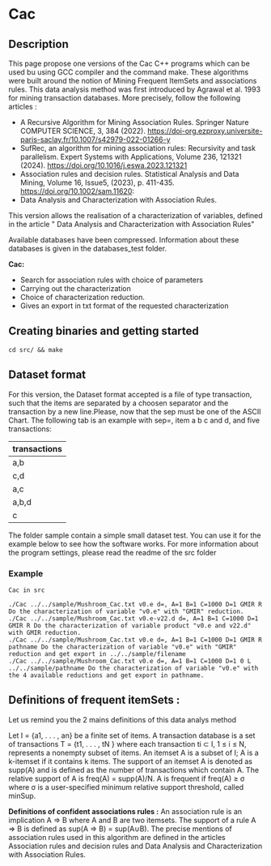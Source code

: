 # Cac

## Description 

This page propose one versions of the Cac C++ programs which can be used bu using GCC compiler and the command make.
These algorithms were built around the notion of Mining Frequent ItemSets and associations rules. This data analysis method was first introduced by Agrawal et al. 1993 for mining transaction databases.
More precisely, follow the following articles :

* A Recursive Algorithm for Mining Association Rules.  Springer Nature COMPUTER  SCIENCE,      3, 384 (2022).   https://doi-org.ezproxy.universite-paris-saclay.fr/10.1007/s42979-022-01266-y
* SufRec, an algorithm for mining association rules: Recursivity and task parallelism.  Expert    Systems with Applications, Volume 236, 121321  (2024).   https://doi.org/10.1016/j.eswa.2023.121321
* Association rules and decision rules.  Statistical Analysis and Data Mining, Volume 16, Issue5, (2023),  p. 411-435.  https://doi.org/10.1002/sam.11620:
* Data Analysis and Characterization with Association Rules.


This version allows the realisation of a characterization of variables, defined in the article " Data Analysis and Characterization with Association Rules"


Available databases have been compressed. Information about these databases is given in the databases_test folder.


**Cac:**
* Search for association rules with choice of parameters
* Carrying out the characterization
* Choice of characterization reduction.
* Gives an export in txt format of the requested characterization



## Creating binaries and getting started
```
cd src/ && make

```

## Dataset format 

For this version, the Dataset format accepted is a file of type transaction, such that the items are separated by a choosen separator
and the transaction by a new line.Please, now that the sep must be one of the ASCII Chart. 
The following tab is an example with sep=, item a b c and d, and five transactions:



|transactions|
|------------|
|a,b|
|c,d|
|a,c|
|a,b,d|
|c|


The folder sample contain a simple small dataset test. You can use it for the example below to see how the software works.
For more information about the program settings, please read the readme of the src folder

### Example
```
Cac in src

./Cac ../../sample/Mushroom_Cac.txt v0.e d=, A=1 B=1 C=1000 D=1 GMIR R Do the characterization of variable "v0.e" with "GMIR" reduction.
./Cac ../../sample/Mushroom_Cac.txt v0.e-v22.d d=, A=1 B=1 C=1000 D=1 GMIR R Do the characterization of variable product "v0.e and v22.d" with GMIR reduction.
./Cac ../../sample/Mushroom_Cac.txt v0.e d=, A=1 B=1 C=1000 D=1 GMIR R pathname Do the characterization of variable "v0.e" with "GMIR" reduction and get export in ../../sample/filename
./Cac ../../sample/Mushroom_Cac.txt v0.e d=, A=1 B=1 C=1000 D=1 0 L ../../sample/pathname Do the characterization of variable "v0.e" with the 4 available reductions and get export in pathname.  

```


## Definitions of frequent itemSets :

Let us remind you the 2 mains definitions of this data analys method

Let I = {a1, . . . , an} be a finite set of items. A transaction database is a set of transactions T =
{t1, . . . , tN } where each transaction ti ⊂ I, 1 ≤ i ≤ N, represents a nonempty
subset of items. An itemset A is a subset of I; A is a k-itemset if it contains
k items. The support of an itemset A is denoted as supp(A) and is defined
as the number of transactions which contain A. The relative support of A is
freq(A) = supp(A)/N. A is frequent if freq(A) ≥ σ where σ is a user-specified minimum relative support threshold, called minSup.


**Definitions of confident associations rules  :**
An association rule is an implication A ⇒ B where A and B are two itemsets. The support of a rule A ⇒ B is defined as sup(A ⇒ B) = sup(A∪B).
The precise mentions of association rules used in this algorithm are defined in the articles Association rules and decision rules and Data Analysis and Characterization with Association Rules.







